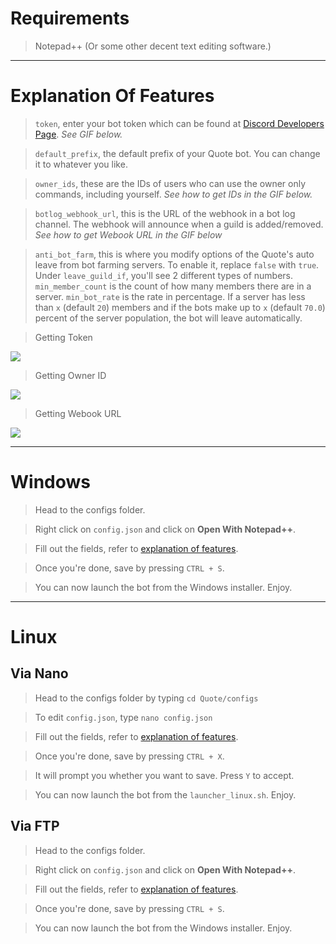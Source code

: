 # Requirements

> Notepad++ (Or some other decent text editing software.)

---

# Explanation Of Features

> `token`, enter your bot token which can be found at [Discord Developers Page](https://discordapp.com/developers/applications/me). *See  GIF below.*

> `default_prefix`, the default prefix of your Quote bot. You can change it to whatever you like.

> `owner_ids`, these are the IDs of users who can use the owner only commands, including yourself. *See how to get IDs in the GIF below.*

> `botlog_webhook_url`, this is the URL of the webhook in a bot log channel. The webhook will announce when a guild is added/removed. *See how to get Webook URL in the GIF below*

> `anti_bot_farm`, this is where you modify options of the Quote's auto leave from bot farming servers. To enable it, replace `false` with `true`. Under `leave_guild_if`, you'll see 2 different types of numbers. `min_member_count` is the count of how many members there are in a server. `min_bot_rate` is the rate in percentage.
If a server has less than `x` (default `20`) members and if the bots make up to `x` (default `70.0`) percent of the server population, the bot will leave automatically.

> Getting Token

![](http://i.imgur.com/jaxgi2P.gif)

> Getting Owner ID

![](http://i.imgur.com/UQxBZfJ.gif)

> Getting Webook URL

![](https://i.imgur.com/OakxxaJ.gif)

---

# Windows

> Head to the configs folder.

> Right click on `config.json` and click on **Open With Notepad++**.

> Fill out the fields, refer to [explanation of features](#explanation-of-features).

> Once you're done, save by pressing `CTRL + S`.

> You can now launch the bot from the Windows installer. Enjoy.

---

# Linux

## Via Nano

> Head to the configs folder by typing `cd Quote/configs`

> To edit `config.json`, type `nano config.json`

> Fill out the fields, refer to [explanation of features](#explanation-of-features).

> Once you're done, save by pressing `CTRL + X`.

> It will prompt you whether you want to save. Press `Y` to accept.

> You can now launch the bot from the `launcher_linux.sh`. Enjoy.

## Via FTP

> Head to the configs folder.

> Right click on `config.json` and click on **Open With Notepad++**.

> Fill out the fields, refer to [explanation of features](#explanation-of-features).

> Once you're done, save by pressing `CTRL + S`.

> You can now launch the bot from the Windows installer. Enjoy.
